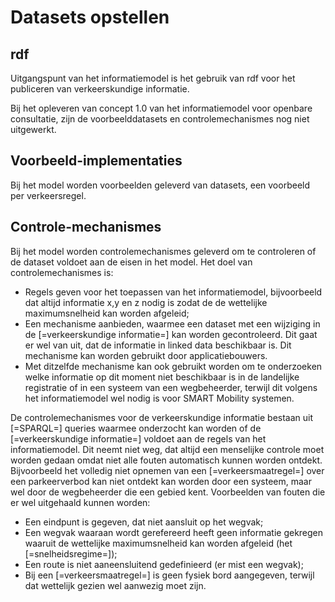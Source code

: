 # Datasets opstellen

## rdf
Uitgangspunt van het informatiemodel is het gebruik van rdf voor het publiceren van verkeerskundige informatie. 

<aside class="note">
Bij het opleveren van concept 1.0 van het informatiemodel voor openbare consultatie, zijn de voorbeelddatasets en controlemechanismes nog niet uitgewerkt.
</aside>

## Voorbeeld-implementaties
Bij het model worden voorbeelden geleverd van datasets, een voorbeeld per verkeersregel.

## Controle-mechanismes
Bij het model worden controlemechanismes geleverd om te controleren of de dataset voldoet aan de eisen in het model. Het doel van controlemechanismes is:
* Regels geven voor het toepassen van het informatiemodel, bijvoorbeeld dat altijd informatie x,y en z nodig is zodat de de wettelijke maximumsnelheid kan worden afgeleid;
* Een mechanisme aanbieden, waarmee een dataset met een wijziging in de [=verkeerskundige informatie=] kan worden gecontroleerd. Dit gaat er wel van uit, dat de informatie in linked data beschikbaar is. Dit mechanisme kan worden gebruikt door applicatiebouwers. 
* Met ditzelfde mechanisme kan ook gebruikt worden om te onderzoeken welke informatie op dit moment niet beschikbaar is in de landelijke registratie of in een systeem van een wegbeheerder, terwijl dit volgens het informatiemodel wel nodig is voor SMART Mobility systemen. 

De controlemechanismes voor de verkeerskundige informatie bestaan uit [=SPARQL=] queries waarmee onderzocht kan worden of de [=verkeerskundige informatie=] voldoet aan de regels van het informatiemodel. Dit neemt niet weg, dat altijd een menselijke controle moet worden gedaan omdat niet alle fouten automatisch kunnen worden ontdekt. Bijvoorbeeld het volledig niet opnemen van een [=verkeersmaatregel=] over een parkeerverbod kan niet ontdekt kan worden door een systeem, maar wel door de wegbeheerder die een gebied kent. Voorbeelden van fouten die er wel uitgehaald kunnen worden:

* Een eindpunt is gegeven, dat niet aansluit op het wegvak;
* Een wegvak waaraan wordt gerefereerd heeft geen informatie gekregen waaruit de wettelijke maximumsnelheid kan worden afgeleid (het [=snelheidsregime=]);
* Een route is niet aaneensluitend gedefinieerd (er mist een wegvak);
* Bij een [=verkeersmaatregel=] is geen fysiek bord aangegeven, terwijl dat wettelijk gezien wel aanwezig moet zijn. 


